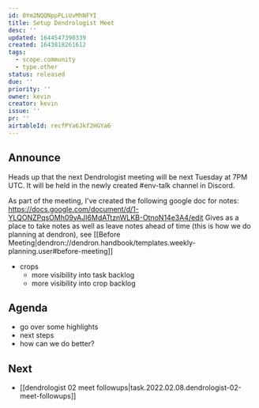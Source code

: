 ```yaml
---
id: 0Ym2NQQNppPLiUvMhNFYI
title: Setup Dendrologist Meet
desc: ''
updated: 1644547390339
created: 1643818261612
tags:
  - scope.community
  - type.other
status: released
due: ''
priority: ''
owner: kevin
creator: kevin
issue: ''
pr: ''
airtableId: recfPYa6Jkf2HGYa6
---
```



## Announce
Heads up that the next Dendrologist meeting will be next Tuesday at 7PM UTC. 
It will be held in the newly created #env-talk channel in Discord.

As part of the meeting, I've created the following google doc for notes: https://docs.google.com/document/d/1-YLQONZPqsOMh09yAJI6MdATtznWLKB-OtnoN14e3A4/edit
Gives as a place to take notes as well as leave notes ahead of time (this is how we do planning at dendron), see [[Before Meeting|dendron://dendron.handbook/templates.weekly-planning.user#before-meeting]]


- crops
  - more visibility into task backlog
  - more visibility into crop backlog

## Agenda
- go over some highlights
- next steps
- how can we do better?

## Next
- [[dendrologist 02 meet followups|task.2022.02.08.dendrologist-02-meet-followups]]
